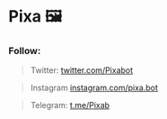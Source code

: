 # Pixa :framed_picture:

### Follow:

> Twitter: [twitter.com/Pixabot](https://twitter.com/Pixabot)

> Instagram [instagram.com/pixa.bot](https://www.instagram.com/pixa.bot)

> Telegram: [t.me/Pixab](https://t.me/Pixab)
